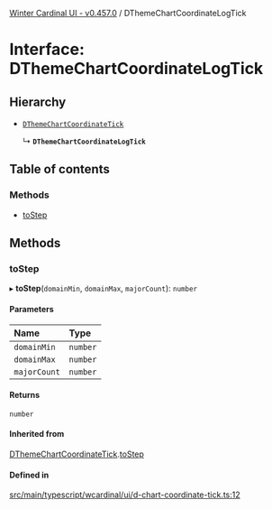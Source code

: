 [Winter Cardinal UI - v0.457.0](../index.md) / DThemeChartCoordinateLogTick

# Interface: DThemeChartCoordinateLogTick

## Hierarchy

- [`DThemeChartCoordinateTick`](DThemeChartCoordinateTick.md)

  ↳ **`DThemeChartCoordinateLogTick`**

## Table of contents

### Methods

- [toStep](DThemeChartCoordinateLogTick.md#tostep)

## Methods

### toStep

▸ **toStep**(`domainMin`, `domainMax`, `majorCount`): `number`

#### Parameters

| Name | Type |
| :------ | :------ |
| `domainMin` | `number` |
| `domainMax` | `number` |
| `majorCount` | `number` |

#### Returns

`number`

#### Inherited from

[DThemeChartCoordinateTick](DThemeChartCoordinateTick.md).[toStep](DThemeChartCoordinateTick.md#tostep)

#### Defined in

[src/main/typescript/wcardinal/ui/d-chart-coordinate-tick.ts:12](https://github.com/winter-cardinal/winter-cardinal-ui/blob/v0.457.0/src/main/typescript/wcardinal/ui/d-chart-coordinate-tick.ts#L12)
